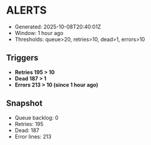 # ALERTS

- Generated: 2025-10-08T20:40:01Z
- Window: 1 hour ago
- Thresholds: queue>20, retries>10, dead>1, errors>10

## Triggers
- **Retries 195 > 10**
- **Dead 187 > 1**
- **Errors 213 > 10 (since 1 hour ago)**

## Snapshot
- Queue backlog: 0
- Retries: 195
- Dead: 187
- Error lines: 213
